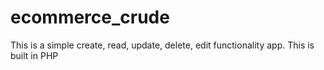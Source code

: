 # ecommerce_crude
This is a simple create, read, update, delete, edit functionality app. This is built in PHP 
